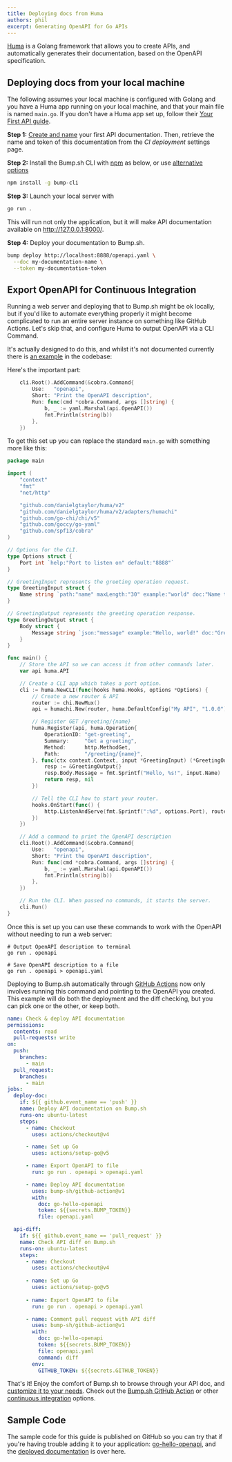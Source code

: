 ```yaml
---
title: Deploying docs from Huma
authors: phil
excerpt: Generating OpenAPI for Go APIs
---
```


[Huma](https://huma.rocks/) is a Golang framework that allows you to create APIs, and automatically generates their documentation, based on the OpenAPI specification.

## Deploying docs from your local machine

The following assumes your local machine is configured with Golang and you have a Huma app running on your local machine, and that your main file is named `main.go`. If you don't have a Huma app set up, follow their [Your First API guide](https://huma.rocks/tutorial/your-first-api/).

**Step 1:** [Create and name](https://bump.sh/docs/new?utm_source=bump&utm_medium=content_hub&utm_campaign=getting_started) your first API documentation. Then, retrieve the name and token of this documentation from the _CI deployment_ settings page.

**Step 2:** Install the Bump.sh CLI with [npm](https://docs.npmjs.com/cli/v9/configuring-npm/install?v=true) as below, or use [alternative options](/help/bump-cli)

```bash
npm install -g bump-cli
```

**Step 3:** Launch your local server with
  
```bash
go run .
```

This will run not only the application, but it will make API documentation available on <http://127.0.0.1:8000/>.

**Step 4:** Deploy your documentation to Bump.sh.
   
```bash
bump deploy http://localhost:8888/openapi.yaml \
  --doc my-documentation-name \
  --token my-documentation-token
```

## Export OpenAPI for Continuous Integration

Running a web server and deploying that to Bump.sh might be ok locally, but if you'd like to automate everything properly it might become complicated to run an entire server instance on something like GitHub Actions. Let's skip that, and configure Huma to output OpenAPI via a CLI Command.

It's actually designed to do this, and whilst it's not documented currently there is [an example](https://github.com/danielgtaylor/huma/blob/3a7da129f4dccc8191b614206f63ebca1fcced1e/examples/spec-cmd/main.go) in the codebase:

Here's the important part:

```go
	cli.Root().AddCommand(&cobra.Command{
		Use:   "openapi",
		Short: "Print the OpenAPI description",
		Run: func(cmd *cobra.Command, args []string) {
			b, _ := yaml.Marshal(api.OpenAPI())
			fmt.Println(string(b))
		},
	})
```

To get this set up you can replace the standard `main.go` with something more like this:

```go
package main

import (
	"context"
	"fmt"
	"net/http"

	"github.com/danielgtaylor/huma/v2"
	"github.com/danielgtaylor/huma/v2/adapters/humachi"
	"github.com/go-chi/chi/v5"
	"github.com/goccy/go-yaml"
	"github.com/spf13/cobra"
)

// Options for the CLI.
type Options struct {
	Port int `help:"Port to listen on" default:"8888"`
}

// GreetingInput represents the greeting operation request.
type GreetingInput struct {
	Name string `path:"name" maxLength:"30" example:"world" doc:"Name to greet"`
}

// GreetingOutput represents the greeting operation response.
type GreetingOutput struct {
	Body struct {
		Message string `json:"message" example:"Hello, world!" doc:"Greeting message"`
	}
}

func main() {
	// Store the API so we can access it from other commands later.
	var api huma.API

	// Create a CLI app which takes a port option.
	cli := huma.NewCLI(func(hooks huma.Hooks, options *Options) {
		// Create a new router & API
		router := chi.NewMux()
		api = humachi.New(router, huma.DefaultConfig("My API", "1.0.0"))

		// Register GET /greeting/{name}
		huma.Register(api, huma.Operation{
			OperationID: "get-greeting",
			Summary:     "Get a greeting",
			Method:      http.MethodGet,
			Path:        "/greeting/{name}",
		}, func(ctx context.Context, input *GreetingInput) (*GreetingOutput, error) {
			resp := &GreetingOutput{}
			resp.Body.Message = fmt.Sprintf("Hello, %s!", input.Name)
			return resp, nil
		})

		// Tell the CLI how to start your router.
		hooks.OnStart(func() {
			http.ListenAndServe(fmt.Sprintf(":%d", options.Port), router)
		})
	})

	// Add a command to print the OpenAPI description
	cli.Root().AddCommand(&cobra.Command{
		Use:   "openapi",
		Short: "Print the OpenAPI description",
		Run: func(cmd *cobra.Command, args []string) {
			b, _ := yaml.Marshal(api.OpenAPI())
			fmt.Println(string(b))
		},
	})

	// Run the CLI. When passed no commands, it starts the server.
	cli.Run()
}
```

Once this is set up you can use these commands to work with the OpenAPI without needing to run a web server:

```
# Output OpenAPI description to terminal
go run . openapi

# Save OpenAPI description to a file
go run . openapi > openapi.yaml
```

Deploying to Bump.sh automatically through [GitHub Actions](https://github.com/marketplace/actions/bump-sh) now only involves running this command and pointing to the OpenAPI you created. This example will do both the deployment and the diff checking, but you can pick one or the other, or keep both.

```yaml
name: Check & deploy API documentation
permissions:
  contents: read
  pull-requests: write
on:
  push:
    branches:
      - main
  pull_request:
    branches:
      - main
jobs:
  deploy-doc:
    if: ${{ github.event_name == 'push' }}
    name: Deploy API documentation on Bump.sh
    runs-on: ubuntu-latest
    steps:
      - name: Checkout
        uses: actions/checkout@v4

      - name: Set up Go
        uses: actions/setup-go@v5

      - name: Export OpenAPI to file
        run: go run . openapi > openapi.yaml

      - name: Deploy API documentation
        uses: bump-sh/github-action@v1
        with:
          doc: go-hello-openapi
          token: ${{secrets.BUMP_TOKEN}}
          file: openapi.yaml

  api-diff:
    if: ${{ github.event_name == 'pull_request' }}
    name: Check API diff on Bump.sh
    runs-on: ubuntu-latest
    steps:
      - name: Checkout
        uses: actions/checkout@v4
      
      - name: Set up Go
        uses: actions/setup-go@v5
      
      - name: Export OpenAPI to file
        run: go run . openapi > openapi.yaml

      - name: Comment pull request with API diff
        uses: bump-sh/github-action@v1
        with:
          doc: go-hello-openapi
          token: ${{secrets.BUMP_TOKEN}}
          file: openapi.yaml
          command: diff
        env:
          GITHUB_TOKEN: ${{secrets.GITHUB_TOKEN}}
```

That's it! Enjoy the comfort of Bump.sh to browse through your API doc, and [customize it to your needs](/help/getting-started/quick-start#customization-options). Check out the [Bump.sh GitHub Action](https://github.com/marketplace/actions/bump-sh) or other [continuous integration](/help/continuous-integration/) options.

## Sample Code

The sample code for this guide is published on GitHub so you can try that if you're having trouble adding it to your application: [go-hello-openapi](https://github.com/philsturgeon/go-hello-openapi), and the [deployed documentation](https://bump.sh/bump-examples/hub/code-samples/doc/go-hello-openapi) is over here.

